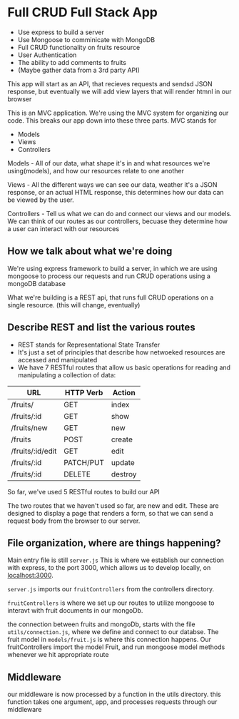 # Full CRUD Full Stack App

- Use express to build a server
- Use Mongoose to comminicate with MongoDB
- Full CRUD functionality on fruits resource
- User Authentication
- The ability to add comments to fruits
- (Maybe gather data from a 3rd party API)

This app will start as an API, that recieves requests and sendsd JSON response, but eventually we will add view layers that will render htmnl in our browser

This is an MVC application.
We're using the MVC system for organizing our code.
This breaks our app down into these three parts.
MVC stands for 
- Models
- Views
- Controllers

Models - All of our data, what shape it's in and what resources we're using(models), and how our resources relate to one another

Views - All the different ways we can see our data, weather it's a JSON response, or an actual HTML response, this determines how our data can be viewed by the user.

Controllers - Tell us what we can do and connect our views and our models. We can think of our routes as our controllers, becuase they determine how a user can interact with our resources

## How we talk about what we're doing

We're using express framework to build a server, in which we are using mongoose to process our requests and run CRUD operations using a mongoDB database

What we're building is a REST api, that runs full CRUD operations on a single resource. (this will change, eventually)

## Describe REST and list the various routes

- REST stands for Representational State Transfer
- It's just a set of principles that describe how netwoeked resources are accessed and manipulated
- We have 7 RESTful routes that allow us basic operations for reading and manipulating a collection of data:

| **URL**          | **HTTP Verb**| **Action** |
|------------------|--------------|------------|
| /fruits/         | GET          | index  
| /fruits/:id      | GET          | show       
| /fruits/new      | GET          | new   
| /fruits          | POST         | create   
| /fruits/:id/edit | GET          | edit       
| /fruits/:id      | PATCH/PUT    | update    
| /fruits/:id      | DELETE       | destroy  

So far, we've used 5 RESTful routes to build our API

The two routes that we haven't used so far, are new and edit.
These are designed to display a page that renders a form, so that we can send a request body from the browser to our server.


## File organization, where are things happening?

Main entry file is still `server.js`
This is where we establish our connection with express, to the port 3000, which allows us to develop locally, on [localhost:3000](http://localhost:3000/).

`server.js` imports our `fruitControllers` from the controllers directory.

`fruitControllers` is where we set up our routes to utilize mongoose to interavt with fruit documents in our mongoDb.

the connection between fruits and mongoDb, starts with the file `utils/connection.js`, where we define and connect to our databse. The fruit model in `models/fruit.js` is where this connection happens.  Our fruitControllers import the model Fruit, and run mongoose model methods whenever we hit appropriate route

## Middleware

our middleware is now processed by a function in the utils directory. this function takes one argument, app, and processes requests through our middleware